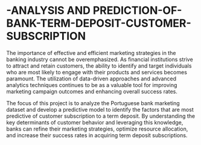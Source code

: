 # -ANALYSIS AND PREDICTION-OF-BANK-TERM-DEPOSIT-CUSTOMER-SUBSCRIPTION

The importance of effective and efficient marketing strategies in the banking industry cannot be overemphasized. As financial institutions strive to attract and retain customers, the ability to identify and target individuals who are most likely to engage with their products and services becomes paramount. The utilization of data-driven approaches and advanced analytics techniques continues to be as a valuable tool for improving marketing campaign outcomes and enhancing overall success rates.

The focus of this project is to analyze the Portuguese bank marketing dataset and develop a predictive model to identify the factors that are most predictive of customer subscription to a term deposit. By understanding the key determinants of customer behavior and leveraging this knowledge, banks can refine their marketing strategies, optimize resource allocation, and increase their success rates in acquiring term deposit subscriptions.
